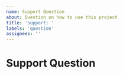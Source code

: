 ```yaml
---
name: Support Question
about: Question on how to use this project
title: 'support: '
labels: 'question'
assignees: ''
---
```


# Support Question

